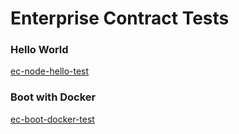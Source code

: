 # Enterprise Contract Tests

### Hello World
[ec-node-hello-test](ec-node-hello-test)

### Boot with Docker
[ec-boot-docker-test](ec-boot-docker-test)


 